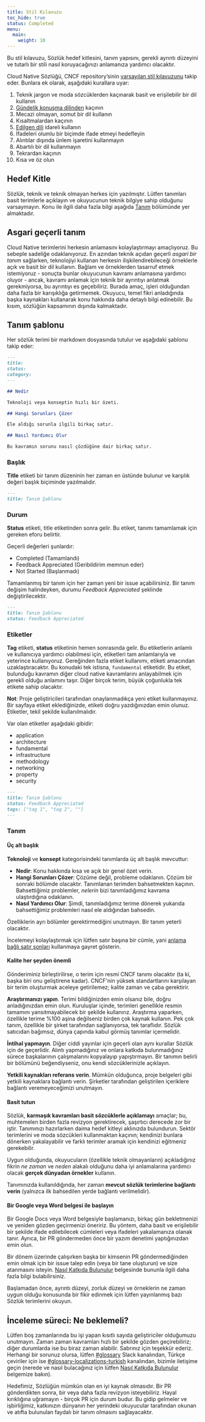 ```yaml
---
title: Stil Kılavuzu
toc_hide: true
status: Completed
menu:
  main:
    weight: 10
---
```


Bu stil kılavuzu, Sözlük hedef kitlesini, tanım yapısını, gerekli ayrıntı düzeyini ve tutarlı bir stili nasıl koruyacağınızı anlamanıza yardımcı olacaktır.

Cloud Native Sözlüğü, CNCF repository’sinin [varsayılan stil kılavuzunu](https://github.com/cncf/foundation/blob/master/style-guide.md) takip eder. Bunlara ek olarak, aşağıdaki kurallara uyar:

1. Teknik jargon ve moda sözcüklerden kaçınarak basit ve erişilebilir bir dil kullanın
2. [Gündelik konuşma dilinden](https://tr.wikipedia.org/wiki/G%C3%BCnl%C3%BCk_dil) kaçının
3. Mecazi olmayan, somut bir dil kullanın
4. Kısaltmalardan kaçının
5. [Edilgen dili](https://sozluk.gov.tr/?/edilgen+fiil) idareli kullanın
6. İfadeleri olumlu bir biçimde ifade etmeyi hedefleyin
7. Alıntılar dışında ünlem işaretini kullanmayın
8. Abartılı bir dil kullanmayın
9. Tekrardan kaçının
10. Kısa ve öz olun

## Hedef Kitle

Sözlük, teknik ve teknik olmayan herkes için yazılmıştır. Lütfen tanımları basit terimlerle açıklayın ve okuyucunun teknik bilgiye sahip olduğunu varsaymayın.
Konu ile ilgili daha fazla bilgi aşağıda [Tanım](#tanım) bölümünde yer almaktadır.

## Asgari geçerli tanım

Cloud Native terimlerini herkesin anlamasını kolaylaştırmayı amaçlıyoruz.
Bu sebeple sadeliğe odaklanıyoruz.
En azından teknik açıdan geçerli *asgari bir tanım* sağlarken, teknolojiyi kullanan herkesin ilişkilendirebileceği örneklerle açık ve basit bir dil kullanın.
Bağlam ve örneklerden tasarruf etmek istemiyoruz - sonuçta bunlar okuyucunun kavramı anlamasına yardımcı oluyor - ancak, kavramı anlamak için teknik bir ayrıntıyı anlatmak gerekmiyorsa, bu ayrıntıyı es geçebiliriz.
Burada amaç, işleri olduğundan daha fazla bir karışıklığa getirmemek.
Okuyucu, temel fikri anladığında başka kaynakları kullanarak konu hakkında daha detaylı bilgi edinebilir.
Bu kısım, sözlüğün kapsamının dışında kalmaktadır.

## Tanım şablonu

Her sözlük terimi bir markdown dosyasında tutulur ve aşağıdaki şablonu takip eder:

```md
---
title: 
status: 
category: 
---

## Nedir

Teknoloji veya konseptin hızlı bir özeti.

## Hangi Sorunları Çözer

Ele aldığı sorunla ilgili birkaç satır.

## Nasıl Yardımcı Olur

Bu kavramın sorunu nasıl çözdüğüne dair birkaç satır.
```

### Başlık

**Title** etiketi bir tanım düzeninin her zaman en üstünde bulunur ve karşılık değeri başlık biçiminde yazılmalıdır.

```md
---
title: Tanım Şablonu
```

### Durum

**Status** etiketi, title etiketinden sonra gelir. Bu etiket, tanımı tamamlamak için gereken eforu belirtir.

Geçerli değerleri şunlardır:

- Completed (Tamamlandı)
- Feedback Appreciated (Geribildirim memnun eder)
- Not Started (Başlanmadı)

Tamamlanmış bir tanım için her zaman yeni bir issue açabilirsiniz. Bir tanım değişim halindeyken, durumu *Feedback Appreciated* şeklinde değiştirilecektir.

```md
---
title: Tanım Şablonu
status: Feedback Appreciated
```

### Etiketler

**Tag** etiketi, **status** etiketinin hemen sonrasında gelir.
Bu etiketlerin anlamlı ve kullanıcıya yardımcı olabilmesi için, etiketleri tam anlamlarıyla ve yeterince kullanıyoruz.
Gereğinden fazla etiket kullanımı, etiketi amacından uzaklaştıracaktır.
Bu konudaki tek istisna, `fundamental` etiketidir.
Bu etiket, bulunduğu kavramın diğer cloud native kavramlarını anlayabilmek için gerekli olduğu anlamını taşır.
Diğer birçok terim, büyük çoğunlukla tek etikete sahip olacaktır.

**Not**: Proje geliştiricileri tarafından onaylanmadıkça yeni etiket kullanmayınız. Bir sayfaya etiket eklediğinizde, etiketi doğru yazdığınızdan emin olunuz. Etiketler, tekil şekilde kullanılmalıdır.

Var olan etiketler aşağıdaki gibidir:

- application
- architecture
- fundamental
- infrastructure
- methodology
- networking
- property
- security

```md
---
title: Tanım Şablonu
status: Feedback Appreciated
tags: ["tag 1", "tag 2", ""]
---
```

### Tanım

#### Üç alt başlık

**Teknoloji** ve **konsept** kategorisindeki tanımlarda üç alt başlık mevcuttur:

- **Nedir**: Konu hakkında kısa ve açık bir genel özet verin.
- **Hangi Sorunları Çözer**: Çözüme değil, probleme odaklanın. Çözüm bir sonraki bölümde olacaktır. Tanımlanan terimden bahsetmekten kaçının. Bahsettiğimiz problemler, *nelerin* bizi tanımladığımız kavrama ulaştırdığına odaklanın.
- **Nasıl Yardımcı Olur**: Şimdi, tanımladığımız terime dönerek yukarıda bahsettiğimiz problemleri nasıl ele aldığından bahsedin.

Özelliklerin ayrı bölümler gerektirmediğini unutmayın. Bir tanım yeterli olacaktır.

İncelemeyi kolaylaştırmak için lütfen satır başına bir cümle, yani [anlama bağlı satır sonları](https://sembr.org/) kullanmaya gayret gösterin.

#### Kalite her şeyden önemli

Gönderiminiz birleştirilirse, o terim için resmi CNCF tanımı olacaktır (ta ki, başka biri onu geliştirene kadar).
CNCF'nin yüksek standartlarını karşılayan bir terim oluşturmak aceleye getirilemez; kalite zaman ve çaba gerektirir.

**Araştırmanızı yapın**. Terimi bildiğinizden emin olsanız bile, doğru anladığınızdan emin olun.
Kuruluşlar içinde, terimleri genellikle resmin tamamını yansıtmayabilecek bir şekilde kullanırız.
Araştırma yaparken, özellikle terime %100 aşina değilseniz birden çok kaynak kullanın.
Pek çok tanım, özellikle bir şirket tarafından sağlanıyorsa, tek taraflıdır. Sözlük satıcıdan bağımsız, dünya çapında kabul görmüş tanımlar içermelidir.

**İntihal yapmayın**. Diğer ciddi yayınlar için geçerli olan aynı kurallar Sözlük için de geçerlidir.
Alıntı yapmadığınız ve onlara katkıda bulunmadığınız sürece başkalarının çalışmalarını kopyalayıp yapıştırmayın.
Bir tanımın belirli bir bölümünü beğendiyseniz, onu kendi sözcüklerinizle açıklayın.

**Yetkili kaynakları referans verin**. Mümkün olduğunca, proje belgeleri gibi yetkili kaynaklara bağlantı verin.
Şirketler tarafından geliştirilen içeriklere bağlantı veremeyeceğimizi unutmayın.

#### Basit tutun

Sözlük, **karmaşık kavramları basit sözcüklerle açıklamayı** amaçlar; bu, muhtemelen birden fazla revizyon gerektirecek, şaşırtıcı derecede zor bir iştir.
Tanımınızı hazırlarken daima hedef kitleyi aklınızda bulundurun.
Sektör terimlerini ve moda sözcükleri kullanmaktan kaçının; kendinizi bunlara dönerken yakalayabilir ve farklı terimler aramak için kendinizi eğitmeniz gerekebilir.

Uygun olduğunda, okuyucuların (özellikle teknik olmayanların) açıkladığınız fikrin *ne zaman* ve *neden* alakalı olduğunu daha iyi anlamalarına yardımcı olacak **gerçek dünyadan örnekler** kullanın.

Tanımınızda kullanıldığında, her zaman **mevcut sözlük terimlerine bağlantı verin** (yalnızca ilk bahsedilen yerde bağlantı verilmelidir).

#### Bir Google veya Word belgesi ile başlayın

Bir Google Docs veya Word belgesiyle başlamanızı, birkaç gün bekletmenizi ve yeniden gözden geçirmenizi öneririz.
Bu yöntem, daha basit ve erişilebilir bir şekilde ifade edilebilecek cümleleri veya ifadeleri yakalamanıza olanak tanır.
Ayrıca, bir PR göndermeden önce bir yazım denetimi yaptığınızdan emin olun.

Bir dönem üzerinde çalışırken başka bir kimsenin PR göndermediğinden emin olmak için bir issue talep edin (veya bir tane oluşturun) ve size atanmasını isteyin.
[Nasıl Katkıda Bulunulur](/tr/contribute/) belgesinde bununla ilgili daha fazla bilgi bulabilirsiniz.

Başlamadan önce, ayrıntı düzeyi, zorluk düzeyi ve örneklerin ne zaman uygun olduğu konusunda bir fikir edinmek için lütfen yayınlanmış bazı Sözlük terimlerini okuyun.

## İnceleme süreci: Ne beklemeli?

Lütfen boş zamanlarında bu işi yapan kısıtlı sayıda geliştiriciler olduğumuzu unutmayın.
Zaman zaman kavramları hızlı bir şekilde gözden geçirebiliriz; diğer durumlarda ise bu biraz zaman alabilir.
Sabrınız için teşekkür ederiz.
Herhangi bir sorunuz olursa, lütfen [#glossary](https://cloud-native.slack.com/archives/C02TX20MQBB) Slack kanalından,
Türkçe çeviriler için ise [#glossary-localizations-turkish](https://cloud-native.slack.com/archives/C05ATBGLHJ7) kanalından,
bizimle iletişime geçin (nerede ve nasıl bulacağınız için lütfen [Nasıl Katkıda Bulunulur](/tr/contribute/) belgemize bakın).

Hedefimiz, Sözlüğün mümkün olan en iyi kaynak olmasıdır.
Bir PR gönderdikten sonra, bir veya daha fazla revizyon isteyebiliriz.
Hayal kırıklığına uğramayın - birçok PR için durum budur.
Bu gidip gelmeler ve işbirliğimiz, katkınızın dünyanın her yerindeki okuyucular tarafından okunan ve atıfta bulunulan faydalı bir tanım olmasını sağlayacaktır.
